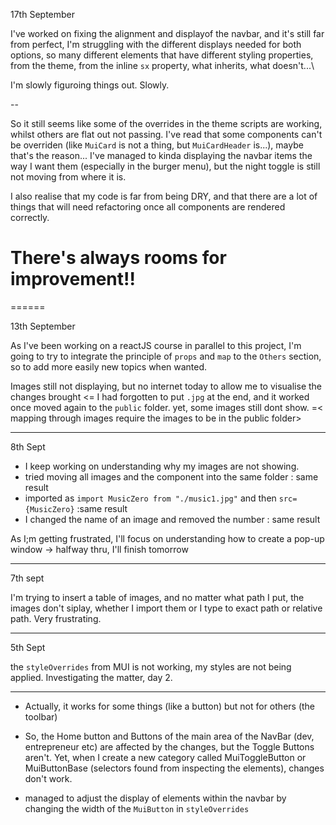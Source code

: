 17th September

I've worked on fixing the alignment and displayof the navbar, and it's still far from perfect, I'm struggling with the different displays needed for both options, so many different elements that have different styling properties, from the theme, from the inline `sx` property, what inherits, what doesn't...\

I'm slowly figuroing things out. Slowly.

--

So it still seems like some of the overrides in the theme scripts are working, whilst others are flat out not passing. I've read that some components can't be overriden (like `MuiCard` is not a thing, but `MuiCardHeader` is...), maybe that's the reason... I've managed to kinda displaying the navbar items the way I want them (especially in the burger menu), but the night toggle is still not moving from where it is.

I also realise that my code is far from being DRY, and that there are a lot of things that will need refactoring once all components are rendered correctly.

# There's always rooms for improvement!!

======

13th September

As I've been working on a reactJS course in parallel to this project, I'm going to try to integrate the principle of `props` and `map` to the `Others` section, so to add more easily new topics when wanted.

Images still not displaying, but no internet today to allow me to visualise the changes brought <= I had forgotten to put `.jpg` at the end, and it worked once moved again to the `public` folder. yet, some images still dont show. =< mapping through images require the images to be in the public folder>

---

8th Sept

- I keep working on understanding why my images are not showing.
- tried moving all images and the component into the same folder : same result
- imported as `import MusicZero from "./music1.jpg"` and then `src={MusicZero}` :same result
- I changed the name of an image and removed the number : same result

As I;m getting frustrated, I'll focus on understanding how to create a pop-up window
-> halfway thru, I'll finish tomorrow

---

7th sept

I'm trying to insert a table of images, and no matter what path I put, the images don't siplay, whether I import them or I type to exact path or relative path. Very frustrating.

---

5th Sept

the `styleOverrides` from MUI is not working, my styles are not being applied.
Investigating the matter, day 2.

---

- Actually, it works for some things (like a button) but not for others (the toolbar)

- So, the Home button and Buttons of the main area of the NavBar (dev, entrepreneur etc) are affected by the changes, but the Toggle Buttons aren't.
  Yet, when I create a new category called MuiToggleButton or MuiButtonBase (selectors found from inspecting the elements), changes don't work.

- managed to adjust the display of elements within the navbar by changing the width of the `MuiButton` in `styleOverrides`
